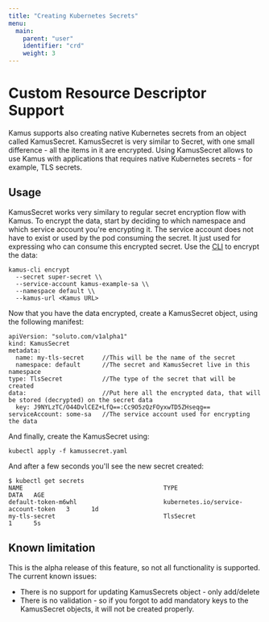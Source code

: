 ```yaml
---
title: "Creating Kubernetes Secrets"
menu:
  main:
    parent: "user"
    identifier: "crd"
    weight: 3
---
```


# Custom Resource Descriptor Support
Kamus supports also creating native Kubernetes secrets from an object called KamusSecret. 
KamusSecret is very similar to Secret, with one small difference - all the items in it are encrypted.
Using KamusSecret allows to use Kamus with applications that requires native Kubernetes secrets - for example, TLS secrets.

## Usage
KamusSecret works very similary to regular secret encryption flow with Kamus.
To encrypt the data, start by deciding to which namespace and which service account you're encrypting it.
The service account does not have to exist or used by the pod consuming the secret.
It just used for expressing who can consume this encrypted secret.
Use the [CLI](https://github.com/Soluto/kamus/blob/master/cli/README.md) to encrypt the data:
```
kamus-cli encrypt 
  --secret super-secret \\ 
  --service-account kamus-example-sa \\
  --namespace default \\
  --kamus-url <Kamus URL>
```
Now that you have the data encrypted, create a KamusSecret object, using the following manifest:
```
apiVersion: "soluto.com/v1alpha1"
kind: KamusSecret
metadata:
  name: my-tls-secret     //This will be the name of the secret
  namespace: default      //The secret and KamusSecret live in this namespace
type: TlsSecret           //The type of the secret that will be created
data:                     //Put here all the encrypted data, that will be stored (decrypted) on the secret data
  key: J9NYLzTC/O44DvlCEZ+LfQ==:Cc9O5zQzFOyxwTD5ZHseqg==
serviceAccount: some-sa   //The service account used for encrypting the data
```
And finally, create the KamusSecret using:
```
kubectl apply -f kamussecret.yaml
```
And after a few seconds you'll see the new secret created:
```
$ kubectl get secrets
NAME                                       TYPE                                  DATA   AGE
default-token-m6whl                        kubernetes.io/service-account-token   3      1d
my-tls-secret                              TlsSecret                             1      5s
```

## Known limitation
This is the alpha release of this feature, so not all functionality is supported. 
The current known issues:

* There is no support for updating KamusSecrets object - only add/delete
* There is no validation - so if you forgot to add mandatory keys to the KamusSecret objects, it will not be created properly.
